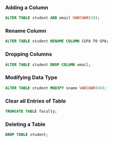 ### Adding a Column

```sql
ALTER TABLE student ADD email VARCHAR(30);
```

### Rename Column

```sql
ALTER TABLE student RENAME COLUMN CGPA TO GPA;
```

### Dropping Columns

```sql
ALTER TABLE student DROP COLUMN email;
```

### Modifying Data Type

```sql
ALTER TABLE student MODIFY sname VARCHAR(40);
```

### Clear all Entries of Table

```sql
TRUNCATE TABLE faculty;
```

### Deleting a Table

```sql
DROP TABLE student;
```